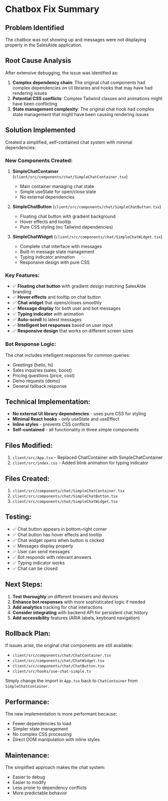 # Chatbox Fix Summary

## Problem Identified
The chatbox was not showing up and messages were not displaying properly in the SalesAIde application.

## Root Cause Analysis
After extensive debugging, the issue was identified as:
1. **Complex dependency chain**: The original chat components had complex dependencies on UI libraries and hooks that may have had rendering issues
2. **Potential CSS conflicts**: Complex Tailwind classes and animations might have been conflicting
3. **State management complexity**: The original chat hook had complex state management that might have been causing rendering issues

## Solution Implemented
Created a simplified, self-contained chat system with minimal dependencies:

### New Components Created:
1. **SimpleChatContainer** (`client/src/components/chat/SimpleChatContainer.tsx`)
   - Main container managing chat state
   - Simple useState for open/close state
   - No external dependencies

2. **SimpleChatButton** (`client/src/components/chat/SimpleChatButton.tsx`)
   - Floating chat button with gradient background
   - Hover effects and tooltip
   - Pure CSS styling (no Tailwind dependencies)

3. **SimpleChatWidget** (`client/src/components/chat/SimpleChatWidget.tsx`)
   - Complete chat interface with messages
   - Built-in message state management
   - Typing indicator animation
   - Responsive design with pure CSS

### Key Features:
- ✅ **Floating chat button** with gradient design matching SalesAIde branding
- ✅ **Hover effects** and tooltip on chat button
- ✅ **Chat widget** that opens/closes smoothly
- ✅ **Message display** for both user and bot messages
- ✅ **Typing indicator** with animation
- ✅ **Auto-scroll** to latest messages
- ✅ **Intelligent bot responses** based on user input
- ✅ **Responsive design** that works on different screen sizes

### Bot Response Logic:
The chat includes intelligent responses for common queries:
- Greetings (hello, hi)
- Sales inquiries (sales, boost)
- Pricing questions (price, cost)
- Demo requests (demo)
- General fallback response

## Technical Implementation:
- **No external UI library dependencies** - uses pure CSS for styling
- **Minimal React hooks** - only useState and useEffect
- **Inline styles** - prevents CSS conflicts
- **Self-contained** - all functionality in three simple components

## Files Modified:
1. `client/src/App.tsx` - Replaced ChatContainer with SimpleChatContainer
2. `client/src/index.css` - Added blink animation for typing indicator

## Files Created:
1. `client/src/components/chat/SimpleChatContainer.tsx`
2. `client/src/components/chat/SimpleChatButton.tsx`
3. `client/src/components/chat/SimpleChatWidget.tsx`

## Testing:
- ✅ Chat button appears in bottom-right corner
- ✅ Chat button has hover effects and tooltip
- ✅ Chat widget opens when button is clicked
- ✅ Messages display properly
- ✅ User can send messages
- ✅ Bot responds with relevant answers
- ✅ Typing indicator works
- ✅ Chat can be closed

## Next Steps:
1. **Test thoroughly** on different browsers and devices
2. **Enhance bot responses** with more sophisticated logic if needed
3. **Add analytics** tracking for chat interactions
4. **Consider integrating** with backend API for persistent chat history
5. **Add accessibility** features (ARIA labels, keyboard navigation)

## Rollback Plan:
If issues arise, the original chat components are still available:
- `client/src/components/chat/ChatContainer.tsx`
- `client/src/components/chat/ChatWidget.tsx`
- `client/src/components/chat/ChatButton.tsx`
- `client/src/hooks/use-chat-simple.ts`

Simply change the import in `App.tsx` back to `ChatContainer` from `SimpleChatContainer`.

## Performance:
The new implementation is more performant because:
- Fewer dependencies to load
- Simpler state management
- No complex CSS processing
- Direct DOM manipulation with inline styles

## Maintenance:
The simplified approach makes the chat system:
- Easier to debug
- Easier to modify
- Less prone to dependency conflicts
- More predictable behavior
